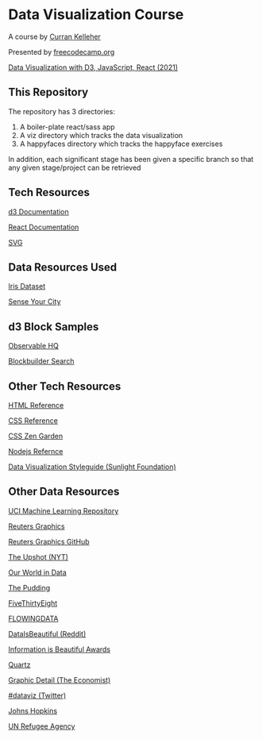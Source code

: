 # Data Visualization Course

A course by [Curran Kelleher](https://www.youtube.com/channel/UCSwd_9jyX4YtDYm9p9MxQqw)

Presented by [freecodecamp.org](https://freecodecamp.org)

[Data Visualization with D3, JavaScript, React (2021)](https://www.youtube.com/watch?v=2LhoCfjm8R4)

## This Repository

The repository has 3 directories:
1. A boiler-plate react/sass app
2. A viz directory which tracks the data visualization
3. A happyfaces directory which tracks the happyface exercises

In addition, each significant stage has been given a specific branch so that any given stage/project can be retrieved

## Tech Resources

[d3 Documentation](https://github.com/d3/d3/wiki)

[React Documentation](https://reactjs.org/)

[SVG](https://developer.mozilla.org/en-US/docs/Web/SVG)

## Data Resources Used

[Iris Dataset](https://archive.ics.uci.edu/ml/datasets/Iris)

[Sense Your City](https://grayarea.org/initiative/data-canvas-sense-your-city/)
## d3 Block Samples

[Observable HQ](https://observablehq.com/@biscotty666)

[Blockbuilder Search](https://observablehq.com/@biscotty666https://observablehq.com/@enjalot/blockbuilder-search-data)

## Other Tech Resources

[HTML Reference](https://developer.mozilla.org/en-US/docs/Web/HTML)

[CSS Reference](https://developer.mozilla.org/en-US/docs/Web/CSS)

[CSS Zen Garden](http://www.csszengarden.com/)

[Nodejs Refernce](https://nodejs.org/en/docs/)

[Data Visualization Styleguide (Sunlight Foundation)](https://sunlightfoundation.com/2014/03/12/datavizguide/)

## Other Data Resources

[UCI Machine Learning Repository](https://archive.ics.uci.edu/ml/datasets.php)

[Reuters Graphics](https://www.reuters.com/graphics/)

[Reuters Graphics GitHub](https://github.com/reuters-graphics)

[The Upshot (NYT)](https://www.nytimes.com/section/upshot)

[Our World in Data](https://ourworldindata.org/)

[The Pudding](https://pudding.cool/)

[FiveThirtyEight](https://fivethirtyeight.com/tag/data-visualization/)

[FLOWINGDATA](https://flowingdata.com/)

[DataIsBeautiful (Reddit)](https://www.reddit.com/r/dataisbeautiful/)

[Information is Beautiful Awards](https://www.informationisbeautifulawards.com/)

[Quartz](https://qz.com/re/data-visualization/)

[Graphic Detail (The Economist)](https://www.economist.com/graphic-detail)

[#dataviz (Twitter)](https://twitter.com/hashtag/dataviz)

[Johns Hopkins](https://ourworldindata.org/coronavirus)

[UN Refugee Agency](https://www.unhcr.org/en-us/data.html)




